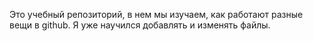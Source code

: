 Это учебный репозиторий, в нем мы изучаем, как работают разные вещи в github. Я уже научился добавлять и изменять файлы.
